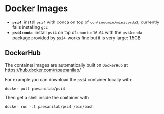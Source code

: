 # Docker Images

* **`psi4`**: install `psi4` with conda on top of `continuumio/miniconda3`, currently fails installing `gcc`
* **`psi4conda`**: install `psi4` on top of `ubuntu:16.04` with the `psi4conda` package provided by `psi4`, works fine but it is very large: 1.5GB

## DockerHub

The container images are automatically built on `DockerHub` at <https://hub.docker.com/r/paesanilab/>

For example you can download the `psi4` container locally with:

    docker pull paesanilab/psi4

Then get a shell inside the container with

    docker run -it paesanilab/psi4 /bin/bash
